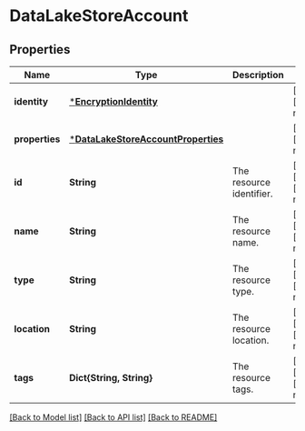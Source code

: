 # DataLakeStoreAccount


## Properties
Name | Type | Description | Notes
------------ | ------------- | ------------- | -------------
**identity** | [***EncryptionIdentity**](EncryptionIdentity.md) |  | [optional] [default to nothing]
**properties** | [***DataLakeStoreAccountProperties**](DataLakeStoreAccountProperties.md) |  | [optional] [default to nothing]
**id** | **String** | The resource identifier. | [optional] [readonly] [default to nothing]
**name** | **String** | The resource name. | [optional] [readonly] [default to nothing]
**type** | **String** | The resource type. | [optional] [readonly] [default to nothing]
**location** | **String** | The resource location. | [optional] [readonly] [default to nothing]
**tags** | **Dict{String, String}** | The resource tags. | [optional] [readonly] [default to nothing]


[[Back to Model list]](../README.md#models) [[Back to API list]](../README.md#api-endpoints) [[Back to README]](../README.md)


